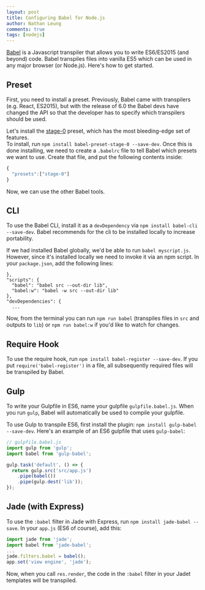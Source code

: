 ```yaml
---
layout: post
title: Configuring Babel for Node.js
author: Nathan Leung
comments: true
tags: [nodejs]
---
```

[Babel](https://babeljs.io/) is a Javascript transpiler that allows you to write ES6/ES2015 (and beyond) code.  Babel transpiles
files into vanilla ES5 which can be used in any major browser (or Node.js).  Here's how to get started.

## Preset
First, you need to install a preset.  Previously, Babel came with transpilers (e.g. React, ES2015), but with the release of 6.0
the Babel devs have changed the API so that the developer has to specify which transpilers should be used.

Let's install the [stage-0](https://babeljs.io/docs/plugins/preset-stage-0/) preset, which has the most bleeding-edge set of features.  
To install, run `npm install babel-preset-stage-0 --save-dev`.  Once this is done installing, we need to create a `.babelrc` file to
tell Babel which presets we want to use.  Create that file, and put the following contents inside:

```js
{
  "presets":["stage-0"]
}
```

Now, we can use the other Babel tools.

## CLI
To use the Babel CLI, install it as a `devDependency` via `npm install babel-cli --save-dev`.  Babel recommends for the cli to be installed locally
to increase portability.

If we had installed Babel globally, we'd be able to run `babel myscript.js`. However, since it's installed locally we need to invoke
it via an npm script.  In your `package.json`, add the following lines:

```
},
"scripts": {
  "babel": "babel src --out-dir lib",
  "babel:w": "babel -w src --out-dir lib"
},
"devDependencies": {
  ...
```

Now, from the terminal you can run `npm run babel` (transpiles files in `src` and outputs to `lib`) or `npm run babel:w` if you'd
like to watch for changes.

## Require Hook
To use the require hook, run `npm install babel-register --save-dev`.  If you put `require('babel-register')` in a file, all
subsequently required files will be transpiled by Babel.

## Gulp
To write your Gulpfile in ES6, name your gulpfile `gulpfile.babel.js`.  When you run `gulp`, Babel will automatically be used to
compile your gulpfile.

To use Gulp to transpile ES6, first install the plugin: `npm install gulp-babel --save-dev`.  Here's an example of an ES6 gulpfile
that uses `gulp-babel`:

```js
// gulpfile.babel.js
import gulp from 'gulp';
import babel from 'gulp-babel';

gulp.task('default', () => {
  return gulp.src('src/app.js')
    .pipe(babel())
    .pipe(gulp.dest('lib'));
});
```

## Jade (with Express)
To use the `:babel` filter in Jade with Express, run `npm install jade-babel --save`.  In your `app.js` (ES6 of course), add this:

```js
import jade from 'jade';
import babel from 'jade-babel';
...
jade.filters.babel = babel();
app.set('view engine', 'jade');
```
Now, when you call `res.render`, the code in the `:babel` filter in your Jadet templates will be transpiled.
